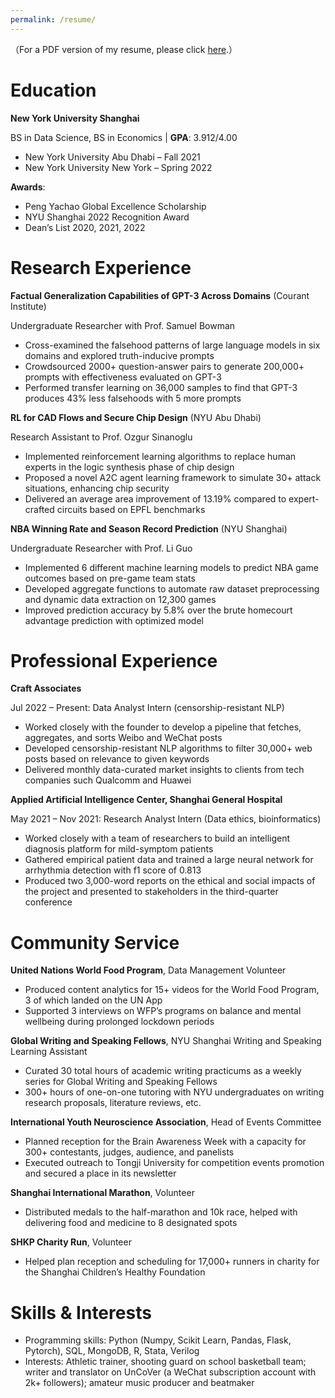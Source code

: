 ```yaml
---
permalink: /resume/
---
```



（For a PDF version of my resume, please click [here](/files/Dennis_Hu_Resume_1101.pdf).）


Education
======
**New York University Shanghai**      

BS in Data Science, BS in Economics | **GPA**: 3.912/4.00	
* New York University Abu Dhabi – Fall 2021	
* New York University New York – Spring 2022	

**Awards**: 
* Peng Yachao Global Excellence Scholarship 
* NYU Shanghai 2022 Recognition Award 
* Dean’s List 2020, 2021, 2022

Research Experience
======
**Factual Generalization Capabilities of GPT-3 Across Domains** (Courant Institute)

Undergraduate Researcher with Prof. Samuel Bowman                                                
* Cross-examined the falsehood patterns of large language models in six domains and explored truth-inducive prompts
*	Crowdsourced 2000+ question-answer pairs to generate 200,000+ prompts with effectiveness evaluated on GPT-3
*	Performed transfer learning on 36,000 samples to find that GPT-3 produces 43% less falsehoods with 5 more prompts 

**RL for CAD Flows and Secure Chip Design** (NYU Abu Dhabi)	

Research Assistant to Prof. Ozgur Sinanoglu	                                                    
*	Implemented reinforcement learning algorithms to replace human experts in the logic synthesis phase of chip design
*	Proposed a novel A2C agent learning framework to simulate 30+ attack situations, enhancing chip security 
*	Delivered an average area improvement of 13.19% compared to expert-crafted circuits based on EPFL benchmarks

**NBA Winning Rate and Season Record Prediction** (NYU Shanghai)

Undergraduate Researcher with Prof. Li Guo	                                                     
*	Implemented 6 different machine learning models to predict NBA game outcomes based on pre-game team stats 
*	Developed aggregate functions to automate raw dataset preprocessing and dynamic data extraction on 12,300 games
*	Improved prediction accuracy by 5.8% over the brute homecourt advantage prediction with optimized model

Professional Experience
======
**Craft Associates**

Jul 2022 – Present: Data Analyst Intern (censorship-resistant NLP)	

*	Worked closely with the founder to develop a pipeline that fetches, aggregates, and sorts Weibo and WeChat posts
*	Developed censorship-resistant NLP algorithms to filter 30,000+ web posts based on relevance to given keywords
*	Delivered monthly data-curated market insights to clients from tech companies such Qualcomm and Huawei 

**Applied Artificial Intelligence Center, Shanghai General Hospital**

May 2021 – Nov 2021: Research Analyst Intern (Data ethics, bioinformatics)	

*	Worked closely with a team of researchers to build an intelligent diagnosis platform for mild-symptom patients
*	Gathered empirical patient data and trained a large neural network for arrhythmia detection with f1 score of 0.813
*	Produced two 3,000-word reports on the ethical and social impacts of the project and presented to stakeholders in the third-quarter conference

Community Service
======
**United Nations World Food Program**, Data Management Volunteer	

*	Produced content analytics for 15+ videos for the World Food Program, 3 of which landed on the UN App
*	Supported 3 interviews on WFP’s programs on balance and mental wellbeing during prolonged lockdown periods

**Global Writing and Speaking Fellows**, NYU Shanghai Writing and Speaking Learning Assistant

*	Curated 30 total hours of academic writing practicums as a weekly series for Global Writing and Speaking Fellows
*	300+ hours of one-on-one tutoring with NYU undergraduates on writing research proposals, literature reviews, etc.

**International Youth Neuroscience Association**, Head of Events Committee	

*	Planned reception for the Brain Awareness Week with a capacity for 300+ contestants, judges, audience, and panelists
*	Executed outreach to Tongji University for competition events promotion and secured a place in its newsletter

**Shanghai International Marathon**, Volunteer	

*	Distributed medals to the half-marathon and 10k race, helped with delivering food and medicine to 8 designated spots

**SHKP Charity Run**, Volunteer								            					
*	Helped plan reception and scheduling for 17,000+ runners in charity for the Shanghai Children’s Healthy Foundation

Skills & Interests
======
*	Programming skills: Python (Numpy, Scikit Learn, Pandas, Flask, Pytorch), SQL, MongoDB, R, Stata, Verilog
*	Interests: Athletic trainer, shooting guard on school basketball team; writer and translator on UnCoVer (a WeChat subscription account with 2k+ followers); amateur music producer and beatmaker




